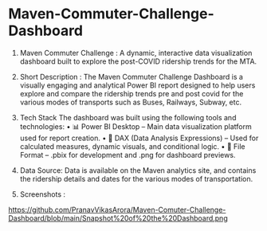 # Maven-Commuter-Challenge-Dashboard

1.  Maven Commuter Challenge : A dynamic, interactive data visualization dashboard built to explore the post-COVID ridership trends for the MTA.

2. Short Description : 
The Maven Commuter Challenge Dashboard is a visually engaging and analytical Power BI report designed to help users explore and compare the ridership trends pre and post covid for the various modes of transports such as Buses, Railways, Subway, etc.

3. Tech Stack
The dashboard was built using the following tools and technologies:
• 📊 Power BI Desktop – Main data visualization platform used for report creation.
• 🧠 DAX (Data Analysis Expressions) – Used for calculated measures, dynamic visuals, and conditional logic.
• 📁 File Format – .pbix for development and .png for dashboard previews.

4. Data Source:
Data is available on the Maven analytics site, and contains the ridership details and dates for the various modes of transportation.

6. Screenshots :

https://github.com/PranavVikasArora/Maven-Comuter-Challenge-Dashboard/blob/main/Snapshot%20of%20the%20Dashboard.png
